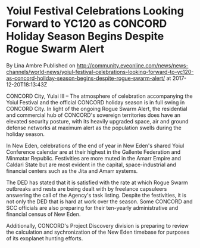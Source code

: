 # Yoiul Festival Celebrations Looking Forward to YC120 as CONCORD Holiday Season Begins Despite Rogue Swarm Alert
By Lina Ambre
Published on http://community.eveonline.com/news/news-channels/world-news/yoiul-festival-celebrations-looking-forward-to-yc120-as-concord-holiday-season-begins-despite-rogue-swarm-alert/ at 2017-12-20T18:13:43Z

CONCORD City, Yulai III – The atmosphere of celebration accompanying the Yoiul Festival and the official CONCORD holiday season is in full swing in CONCORD City. In light of the ongoing Rogue Swarm Alert, the residential and commercial hub of CONCORD's sovereign territories does have an elevated security posture, with its heavily upgraded space, air and ground defense networks at maximum alert as the population swells during the holiday season.

In New Eden, celebrations of the end of year in New Eden's shared Yoiul Conference calendar are at their highest in the Gallente Federation and Minmatar Republic. Festivities are more muted in the Amarr Empire and Caldari State but are most evident in the capital, space-industrial and financial centers such as the Jita and Amarr systems.

The DED has stated that it is satisfied with the rate at which Rogue Swarm outbreaks and nests are being dealt with by freelance capsuleers answering the call of the Agency's task listing. Despite the festivities, it is not only the DED that is hard at work over the season. Some CONCORD and SCC officials are also preparing for their ten-yearly administrative and financial census of New Eden.

Additionally, CONCORD's Project Discovery division is preparing to review the calculation and sychronization of the New Eden timebase for purposes of its exoplanet hunting efforts.

